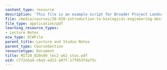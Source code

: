```yaml
---
content_type: resource
description: 'This file is an example script for Broader Project Landscapes. '
file: /media/courses/20-020-introduction-to-biological-engineering-design-spring-2009/c772e5a4c6a5ed22a07f17f053fda75c_MIT20_020s09_lec2_wk2_stus.pdf
file_type: application/pdf
learning_resource_types:
- Lecture Notes
ocw_type: OCWFile
parent_title: Lecture and Studio Notes
parent_type: CourseSection
resourcetype: Document
title: MIT20_020s09_lec2_wk2_stus.pdf
uid: c772e5a4-c6a5-ed22-a07f-17f053fda75c
---
```

